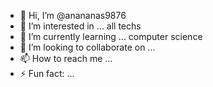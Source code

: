 - 👋 Hi, I’m @anananas9876
- 👀 I’m interested in ... all techs 
- 🌱 I’m currently learning ... computer science
- 💞️ I’m looking to collaborate on ...
- 📫 How to reach me ...
- ⚡ Fun fact: ...

<!---
anananas9876/anananas9876 is a ✨ special ✨ repository because its `README.md` (this file) appears on your GitHub profile.
You can click the Preview link to take a look at your changes.
--->
